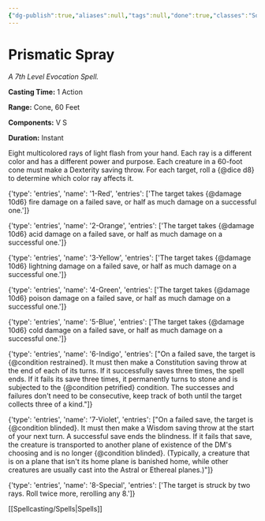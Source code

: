 ```yaml
---
{"dg-publish":true,"aliases":null,"tags":null,"done":true,"classes":"Sorcerer, Wizard,","spellLevel":7,"school":"Evocation","source":"PHB","permalink":"/spells/prismatic-spray/","dgHomeLink":false,"dgPassFrontmatter":true}
---
```


# Prismatic Spray
*A 7th Level Evocation Spell.*

**Casting Time:** 1 Action

**Range:** Cone, 60 Feet

**Components:** V S 

**Duration:** Instant

Eight multicolored rays of light flash from your hand. Each ray is a different color and has a different power and purpose. Each creature in a 60-foot cone must make a Dexterity saving throw. For each target, roll a {@dice d8} to determine which color ray affects it.



{'type': 'entries', 'name': '1-Red', 'entries': ['The target takes {@damage 10d6} fire damage on a failed save, or half as much damage on a successful one.']}



{'type': 'entries', 'name': '2-Orange', 'entries': ['The target takes {@damage 10d6} acid damage on a failed save, or half as much damage on a successful one.']}



{'type': 'entries', 'name': '3-Yellow', 'entries': ['The target takes {@damage 10d6} lightning damage on a failed save, or half as much damage on a successful one.']}



{'type': 'entries', 'name': '4-Green', 'entries': ['The target takes {@damage 10d6} poison damage on a failed save, or half as much damage on a successful one.']}



{'type': 'entries', 'name': '5-Blue', 'entries': ['The target takes {@damage 10d6} cold damage on a failed save, or half as much damage on a successful one.']}



{'type': 'entries', 'name': '6-Indigo', 'entries': ["On a failed save, the target is {@condition restrained}. It must then make a Constitution saving throw at the end of each of its turns. If it successfully saves three times, the spell ends. If it fails its save three times, it permanently turns to stone and is subjected to the {@condition petrified} condition. The successes and failures don't need to be consecutive, keep track of both until the target collects three of a kind."]}



{'type': 'entries', 'name': '7-Violet', 'entries': ["On a failed save, the target is {@condition blinded}. It must then make a Wisdom saving throw at the start of your next turn. A successful save ends the blindness. If it fails that save, the creature is transported to another plane of existence of the DM's choosing and is no longer {@condition blinded}. (Typically, a creature that is on a plane that isn't its home plane is banished home, while other creatures are usually cast into the Astral or Ethereal planes.)"]}



{'type': 'entries', 'name': '8-Special', 'entries': ['The target is struck by two rays. Roll twice more, rerolling any 8.']}

[[Spellcasting/Spells|Spells]]